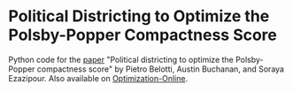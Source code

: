 # Political Districting to Optimize the Polsby-Popper Compactness Score

Python code for the [paper](https://github.com/AustinLBuchanan/Polsby_Popper_optimization/blob/main/Political_Districting_to_Optimize_Polsby_Popper_Compactness__OO_style_.pdf) "Political districting to optimize the Polsby-Popper compactness score" by Pietro Belotti, Austin Buchanan, and Soraya Ezazipour. Also available on [Optimization-Online](https://optimization-online.org/2023/05/political-districting-to-optimize-the-polsby-popper-compactness-score/).
